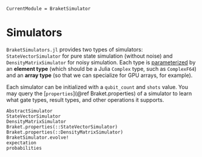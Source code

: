 ```@meta
CurrentModule = BraketSimulator
```

# Simulators

`BraketSimulators.jl` provides two types of simulators: `StateVectorSimulator` for pure state simulation (without noise) and `DensityMatrixSimulator` for noisy simulation.
Each type is [parameterized](https://docs.julialang.org/en/v1/manual/types/#Parametric-Types) by an **element type** (which should be a Julia `Complex` type, such as `ComplexF64`)
and an **array type** (so that we can specialize for GPU arrays, for example).

Each simulator can be initialized with a `qubit_count` and `shots` value. You may query the [`properties`](@ref Braket.properties) of a simulator to learn what gate types, result types, and other operations it supports.

```@docs
AbstractSimulator
StateVectorSimulator
DensityMatrixSimulator
Braket.properties(::StateVectorSimulator)
Braket.properties(::DensityMatrixSimulator)
BraketSimulator.evolve!
expectation
probabilities
```
